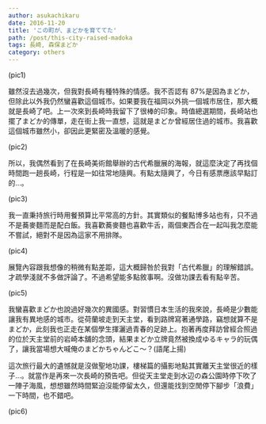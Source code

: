 ```yaml
---
author: asukachikaru
date: 2016-11-20
title: 'この町が、まどかを育ててた'
path: /post/this-city-raised-madoka
tags: 長崎, 森保まどか
category: others
---
```


(pic1)

雖然沒去過幾次，但我對長崎有種特殊的情感。我不否認有 87%是因為まどか，但除此以外我仍然蠻喜歡這個城市。如果要我在福岡以外挑一個城市居住，那大概就是長崎了吧。上一次來到長崎時我留下了很棒的印象。時值總選期間，長崎站也擺了まどか的傳單，走在街上我一直想，這就是まどか曾經居住過的城市。我喜歡這個城市雖然小，卻因此更緊密及溫暖的感覺。

(pic2)

所以，我偶然看到了在長崎美術館舉辦的古代希臘展的海報，就這麼決定了再找個時間跑一趟長崎，行程是一如往常地隨興。有點太隨興了，今日有感票應該早點訂的…。

(pic3)

我一直秉持旅行時用餐預算比平常高的方針。其實類似的餐點博多站也有，只不過不是蕎麥麵而是配白飯。我喜歡蕎麥麵也喜歡牛舌，兩個東西合在一起叫我怎麼能不嘗試，絕對不是因為這家不用排隊。

(pic4)

展覽內容跟我想像的稍微有點差距，這大概歸咎於我對「古代希臘」的理解錯誤。才疏學淺就不多做評論了。不過希望能多點敘事啊。沒做功課去看有點辛苦。

(pic5)

我蠻喜歡まどか也說過好幾次的異國感。對習慣日本生活的我來說，長崎是少數能讓我有異地感的城市。從荷蘭坡走到天主堂，看到路牌寫著通學路，竊想就算不是まどか，此刻我也正走在某個學生揮灑過青春的足跡上。抱著再度拜訪曾經合照過的位於天主堂前的岩崎本舖的念頭，結果まどか立牌竟然被換成ゆるキャラ的玩偶了，讓我當場想大喊俺のまどかちゃんどこ～？(語尾上揚)

這次旅行最大的遺憾就是沒做聖地功課，樓梯篇的攝影地點其實離天主堂很近的樣子…。就當作是再來一次長崎的預告吧。但從天主堂走到水辺の森公園時停下吹了一陣子海風，想想雖然時間緊迫沒能停留太久，但還能找到空閒停下腳步「浪費」一下時間，也不錯吧。

(pic6)
